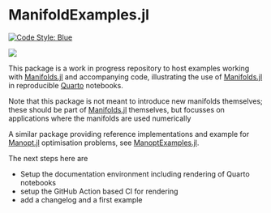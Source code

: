 # ManifoldExamples.jl

[![Code Style: Blue](https://img.shields.io/badge/code%20style-blue-4495d1.svg)](https://github.com/invenia/BlueStyle)

[![](https://img.shields.io/badge/docs-dev-blue.svg)](https://juliamanifolds.github.io/ManifoldExamples.jl/latest/)

This package is a work in progress repository to host examples working with [Manifolds.jl](https://juliamanifolds.github.io/Manifolds.jl/) and accompanying code, illustrating the use of [Manifolds.jl](https://juliamanifolds.github.io/Manifolds.jl/) in reproducible [Quarto](https://quarto.org) notebooks.

Note that this package is not meant to introduce new manifolds themselves; these should be part of [Manifolds.jl](https://juliamanifolds.github.io/Manifolds.jl/) themselves, but focusses on applications where the manifolds are used numerically

A similar package providing reference implementations and example for [Manopt.jl](https://manoptjl.org/) optimisation problems, see [ManoptExamples.jl](https://juliamanifolds.github.io/ManoptExamples.jl/).

The next steps here are

* Setup the documentation environment including rendering of Quarto notebooks
* setup the GitHub Action based CI for rendering
* add a changelog and a first example
